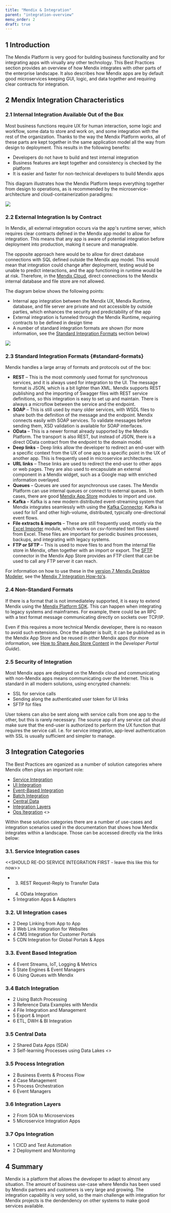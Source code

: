 ```yaml
---
title: "Mendix & Integration"
parent: "integration-overview"
menu_order: 2
draft: true
---
```


## 1 Introduction

The Mendix Platform is very good for building business functionality and for integrating apps with virually any other technology. This Best Practices section provides an overview of how Mendix integrates with other parts of the enterprise landscape. It also describes how Mendix apps are by default good microservices keeping GUI, logic, and data together and requiring clear contracts for integration.

## 2 Mendix Integration Characteristics

### 2.1 Internal Integration Available Out of the Box

Most business functions require UX for human interaction, some logic and workflow, some data to store and work on, and some integration with the rest of the organization. Thanks to the way the Mendix Platform works, all of these parts are kept together in the same application model all the way from design to deployment. This results in the following benefits:

* Developers do not have to build and test internal integration
* Business features are kept together and consistency is checked by the platform
* It is easier and faster for non-technical developers to build Mendix apps

This diagram illustrates how the Mendix Platform keeps everything together from design to operations, as is recommended by the microservice-architecture and cloud-containerization paradigms:

![](attachments/mendix-integration/feature-requirements.png)

### 2.2 External Integration Is by Contract

In Mendix, all external integration occurs via the app's runtime server, which requires clear contracts defined in the Mendix app model to allow for integration. This means that any app is aware of potential integration before deployment into production, making it secure and manageable. 

The opposite approach here would be to allow for direct database connections with SQL defined outside the Mendix app model. This would mean that integration could change after deployment, testing would be unable to predict interactions, and the app functioning in runtime would be at risk. Therefore, in the [Mendix Cloud](/developerportal/deploy/mendix-cloud-deploy), direct connections to the Mendix internal database and file store are not allowed.

The diagram below shows the following points:

* Internal app integration between the Mendix UX, Mendix Runtime, database, and file server are private and not accessible by outside parties, which enhances the security and predictability of the app
* External integration is funneled through the Mendix Runtime, requiring contracts to be defined in design time
* A number of standard integration formats are shown (for more information, see the [Standard Integration Formats](#standard-formats) section below)

![](attachments/mendix-integration/runtime.png)

### 2.3 Standard Integration Formats {#standard-formats}

Mendix handles a large array of formats and protocols out of the box:

* **REST** – This is the most commonly used format for synchronous services, and it is always used for integration to the UI. The message format is JSON, which is a bit lighter than XML. Mendix supports REST publishing and the importing of Swagger files with REST service definitions, so this integration is easy to set up and maintain. There is always a microflow between the service and the endpoint.
* **SOAP** – This is still used by many older services, with WSDL files to share both the definition of the message and the endpoint. Mendix connects easily with SOAP services. To validate messages before sending them, XSD validation is available for SOAP interfaces.
* **OData** – This is a newer format already supported by the Mendix Platform. The transport is also REST, but instead of JSON, there is a direct OData contract from the endpoint to the domain model.
* **Deep links** – Deep links allow the developer to redirect an end-user with a specific context from the UX of one app to a specific point in the UX of another app. This is frequently used in microservice architectures.
* **URL links** – These links are used to redirect the end-user to other apps or web pages. They are also used to encapsulate an external component in a Mendix widget, such as a Google map with enriched information overlayed.
* **Queues** – Queues are used for asynchronous use cases. The Mendix Platform can use internal queues or connect to external queues. In both cases, there are good [Mendix App Store](https://appstore.home.mendix.com/index3.html) modules to import and use.
* **Kafka** – Kafka is a new modern distributed event-streaming system that Mendix integrates seamlessly with using the [Kafka Connector](https://appstore.home.mendix.com/link/app/67994/). Kafka is used for IoT and other high-volume, distributed, typically one-directional event flows.
* **File extracts & imports** – These are still frequently used, mostly via the [Excel Importer](https://appstore.home.mendix.com/link/app/72/) module, which works on *csv*-formated text files saved from Excel. These files are important for periodic busines processes, backups, and integrating with legacy systems.
* **FTP or SFTP** – This is used to move files to and from the internal file store in Mendix, often together with an import or export. The [SFTP](https://appstore.home.mendix.com/link/app/107256/) connector in the Mendix App Store provides an FTP client that can be used to call any FTP server it can reach.

For information on how to use these in the [version 7 Mendix Desktop Modeler](https://docs.mendix.com/releasenotes/studio-pro/7), see the [Mendix 7 Integration How-to's](/howto7/integration/).

### 2.4 Non-Standard Formats

If there is a format that is not immediateley supported, it is easy to extend Mendix using the [Mendix Platform SDK](/apidocs-mxsdk/mxsdk/). This can happen when integrating to legacy systems and mainframes. For example, there could be an RPC with a text format message communicating directly on sockets over TCP/IP. 

Even if this requires a more technical Mendix developer, there is no reason to avoid such extensions. Once the adapter is built, it can be published as in the Mendix App Store and be reused in other Mendix apps (for more information, see [How to Share App Store Content](/developerportal/app-store/share-app-store-content) in the *Developer Portal Guide*).

### 2.5 Security of Integration

Most Mendix apps are deployed on the Mendix cloud and communicating with non-Mendix apps means communicating over the Internet. This is standard in all modern solutions, using encrypted channels:

* SSL for service calls
* Sending along the authenticated user token for UI links
* SFTP for files

User tokens can also be sent along with service calls from one app to the other, but this is rarely necessary. The source app of any service call should make sure that the end-user is authorized to perform the UX function that requires the service call. I.e. for service integration, app-level authentication with SSL is usually sufficient and simpler to manage. 

## 3 Integration Categories

The Best Practices are oganized as a number of solution categories where Mendix often plays an important role: 

* [Service Integration](service-integration)
* [UI Integration](ui-integration)
* [Event-Based Integration](event-integration)
* [Batch Integration](batch-integration)
* [Central Data](central-data)
* [Integration Layers](integration-layers)
* [Ops Itegration](ops-integration)  <<added>>
  
Within these solution categories there are a number of use-cases and integration scenarios used in the documentation that shows how Mendix integrates within a landscape. Those can be accessed directly via the links below:

### 3.1. Service Integration cases

<<SHOULD RE-DO SERVICE INTEGRATION FIRST - leave this like this for now>>
* 3. REST Request-Reply to Transfer Data
* 4. OData Integration
* 5 Integration Apps & Adapters

### 3.2. UI Integration cases

* 2 Deep Linking from App to App
* 3 Web Link Integration for Websites
* 4 CMS Integration for Customer Portals
* 5 CDN Integration for Global Portals & Apps

### 3.3. Event Based Integration

* 4 Event Streams, IoT, Logging & Metrics
* 5 State Engines & Event Managers
* 6 Using Queues with Mendix

### 3.4 Batch Integration

* 2 Using Batch Processing
* 3 Reference Data Examples with Mendix
* 4 File Integration and Management
* 5 Export & Import
* 6 ETL, DWH & BI Integration

### 3.5 Central Data

* 2 Shared Data Apps (SDA)
* 3 Self-learning Processes using Data Lakes  <<WILL RE-NAME THIS>>

### 3.5 Process Integration

* 2 Business Events & Process Flow
* 4 Case Management
* 5 Process Orchestration
* 6 Event Managers

### 3.6 Integration Layers

* 2 From SOA to Microservices
* 5 Microservice Integration Apps

### 3.7 Ops Integration

* 1 CICD and Test Automation
* 2 Deployment and Monitoring

## 4 Summary

Mendix is a platform that allows the developer to adapt to almost any situation. The amount of business use-case where Mendix has been used by Mendix partners and customers is very large and growing. The integration capability is very solid, so the main challenge with integration for Mendix projects is the dendendency on other systems to make good services available. 

